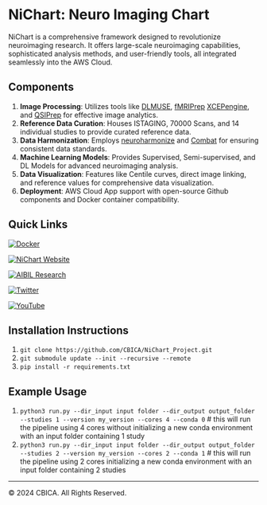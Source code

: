 # NiChart: Neuro Imaging Chart

NiChart is a comprehensive framework designed to revolutionize neuroimaging research. It offers large-scale neuroimaging capabilities, sophisticated analysis methods, and user-friendly tools, all integrated seamlessly into the AWS Cloud.

## Components

1. **Image Processing**: Utilizes tools like [DLMUSE](https://github.com/CBICA/niCHARTPipelines), [fMRIPrep](https://github.com/nipreps/fmriprep) [XCEPengine](https://github.com/PennLINC/xcp_d), and [QSIPrep](https://github.com/PennLINC/qsiprep) for effective image analytics.
2. **Reference Data Curation**: Houses ISTAGING, 70000 Scans, and 14 individual studies to provide curated reference data.
3. **Data Harmonization**: Employs [neuroharmonize](https://github.com/rpomponio/neuroHarmonize) and [Combat](https://github.com/Zheng206/ComBatFam_Pipeline) for ensuring consistent data standards.
4. **Machine Learning Models**: Provides Supervised, Semi-supervised, and DL Models for advanced neuroimaging analysis.
5. **Data Visualization**: Features like Centile curves, direct image linking, and reference values for comprehensive data visualization.
6. **Deployment**: AWS Cloud App support with open-source Github components and Docker container compatibility.

## Quick Links

[![Docker](https://img.shields.io/badge/docker-%230db7ed.svg?style=for-the-badge&logo=docker&logoColor=white)](https://hub.docker.com/u/cbica)

[![NiChart Website](https://img.shields.io/badge/-Website-blue?style=for-the-badge&logo=world&logoColor=white)](https://neuroimagingchart.com/)

[![AIBIL Research](https://img.shields.io/badge/-Research-blue?style=for-the-badge&logo=google-scholar&logoColor=white)](https://aibil.med.upenn.edu/research/)

[![Twitter](https://img.shields.io/twitter/url/https/twitter.com/NiChart_AIBIL.svg?style=social&label=Follow%20%40NiChart_AIBIL)](https://x.com/NiChart_AIBIL)

[![YouTube](https://img.shields.io/badge/YouTube-%23FF0000.svg?style=for-the-badge&logo=YouTube&logoColor=white)](https://www.youtube.com/@NiChart-UPenn)


## Installation Instructions

1. `git clone https://github.com/CBICA/NiChart_Project.git`
2. `git submodule update --init --recursive --remote`
3. `pip install -r requirements.txt`

## Example Usage
1. `python3 run.py --dir_input input folder --dir_output output_folder --studies 1 --version my_version --cores 4 --conda 0` # this will run the pipeline using 4 cores without initializing a new conda environment with an input folder containing 1 study
2. `python3 run.py --dir_input input folder --dir_output output_folder --studies 2 --version my_version --cores 2 --conda 1` # this will run the pipeline using 2 cores initializing a new conda environment with an input folder containing 2 studies
---

© 2024 CBICA. All Rights Reserved.
